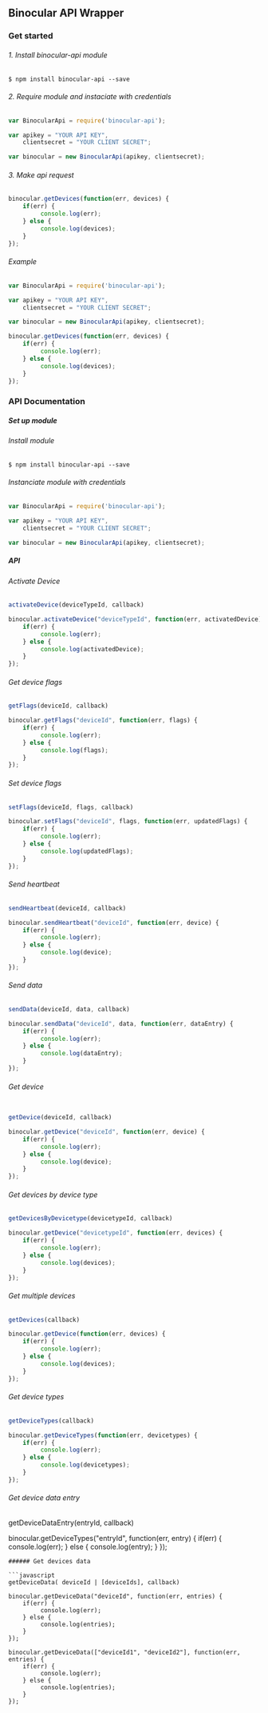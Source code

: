 ## Binocular API Wrapper

### Get started

###### 1. Install binocular-api module
	
```
$ npm install binocular-api --save
```

###### 2. Require module and instaciate with credentials
	
```javascript
var BinocularApi = require('binocular-api'); 

var apikey = "YOUR API KEY",
    clientsecret = "YOUR CLIENT SECRET";

var binocular = new BinocularApi(apikey, clientsecret);
```

###### 3. Make api request

```javascript
binocular.getDevices(function(err, devices) { 
    if(err) {
         console.log(err); 
    } else {
         console.log(devices); 
    }
});
```

###### Example

```javascript
var BinocularApi = require('binocular-api'); 

var apikey = "YOUR API KEY",
    clientsecret = "YOUR CLIENT SECRET";

var binocular = new BinocularApi(apikey, clientsecret); 

binocular.getDevices(function(err, devices) { 
    if(err) {
         console.log(err); 
    } else {
         console.log(devices); 
    }
});
```


### API Documentation
##### Set up module
###### Install module
```
$ npm install binocular-api --save
```
###### Instanciate module with credentials

```javascript
var BinocularApi = require('binocular-api'); 

var apikey = "YOUR API KEY",
    clientsecret = "YOUR CLIENT SECRET";

var binocular = new BinocularApi(apikey, clientsecret); 
```

##### API
###### Activate Device
```javascript
activateDevice(deviceTypeId, callback)

binocular.activateDevice("deviceTypeId", function(err, activatedDevice) { 
    if(err) {
         console.log(err); 
    } else {
         console.log(activatedDevice); 
    }
});
```
###### Get device flags

```javascript
getFlags(deviceId, callback)

binocular.getFlags("deviceId", function(err, flags) { 
    if(err) {
         console.log(err); 
    } else {
         console.log(flags); 
    }
});
```
###### Set device flags

```javascript
setFlags(deviceId, flags, callback)

binocular.setFlags("deviceId", flags, function(err, updatedFlags) { 
    if(err) {
         console.log(err); 
    } else {
         console.log(updatedFlags); 
    }
});
```

###### Send heartbeat
```javascript
sendHeartbeat(deviceId, callback)

binocular.sendHeartbeat("deviceId", function(err, device) { 
    if(err) {
         console.log(err); 
    } else {
         console.log(device); 
    }
});
```
###### Send data

```javascript
sendData(deviceId, data, callback)

binocular.sendData("deviceId", data, function(err, dataEntry) { 
    if(err) {
         console.log(err); 
    } else {
         console.log(dataEntry); 
    }
});
```
###### Get device

```javascript

getDevice(deviceId, callback)

binocular.getDevice("deviceId", function(err, device) { 
    if(err) {
         console.log(err); 
    } else {
         console.log(device); 
    }
});
```

###### Get devices by device type

```javascript
getDevicesByDevicetype(devicetypeId, callback)

binocular.getDevice("devicetypeId", function(err, devices) { 
    if(err) {
         console.log(err); 
    } else {
         console.log(devices); 
    }
});
```
###### Get multiple devices

```javascript
getDevices(callback)

binocular.getDevice(function(err, devices) { 
    if(err) {
         console.log(err); 
    } else {
         console.log(devices); 
    }
});
```

###### Get device types

```javascript
getDeviceTypes(callback)

binocular.getDeviceTypes(function(err, devicetypes) { 
    if(err) {
         console.log(err); 
    } else {
         console.log(devicetypes); 
    }
});
```
###### Get device data entry

getDeviceDataEntry(entryId, callback)

binocular.getDeviceTypes("entryId", function(err, entry) { 
    if(err) {
         console.log(err); 
    } else {
         console.log(entry); 
    }
});
```
###### Get devices data

```javascript
getDeviceData( deviceId | [deviceIds], callback)

binocular.getDeviceData("deviceId", function(err, entries) { 
    if(err) {
         console.log(err); 
    } else {
         console.log(entries); 
    }
});

binocular.getDeviceData(["deviceId1", "deviceId2"], function(err, entries) { 
    if(err) {
         console.log(err); 
    } else {
         console.log(entries); 
    }
});
```
